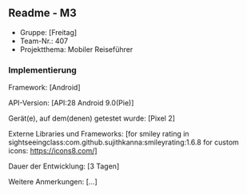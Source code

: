 ## Readme - M3

* Gruppe:	[Freitag]
* Team-Nr.: 407
* Projektthema: Mobiler Reiseführer

### Implementierung

Framework:	[Android]

API-Version:	[API:28 Android 9.0(Pie)]

Gerät(e), auf dem(denen) getestet wurde:
[Pixel 2]

Externe Libraries und Frameworks:
[for smiley rating in sightseeingclass:com.github.sujithkanna:smileyrating:1.6.8
 for custom icons: https://icons8.com/]


Dauer der Entwicklung:
[3 Tagen]

Weitere Anmerkungen:
[...]
